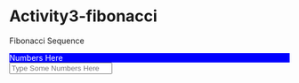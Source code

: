# Activity3-fibonacci
Fibonacci Sequence


<!DOCTYPE html>
<html lang="en">

<head>
    <meta charset="UTF-8">
    <meta name="viewport" content="width=device-width, initial-scale=1.0">
    <title>Fibonacci</title>
    <link href="style.css" rel="stylesheet">
   
</head>

<body>
    <div id="myDiv" style="color: white;background-color: blue;">Numbers Here</div>
    <input type="number" id="input1" oninput="fibonacciProgram(this.value)" placeholder="Type Some Numbers Here">
    <script>
        function fibonacciProgram(numberCount) {
            let resultElement = document.getElementById("myDiv");
            resultElement.innerHTML = " ";
            if (isNaN(numberCount) || numberCount <= 0) {
                resultElement.innerHTML = "please enter a number";
                return;
            }
            let firstBox = 0;
            let secondBox = 1;
            let swichBox;
            let entries = [];
            entries.push(secondBox);
            while (numberCount > 1) {
                swichBox = firstBox + secondBox;
                entries.push(swichBox);
                firstBox = secondBox;
                secondBox = swichBox;
                numberCount--;
            }
            resultElement.innerHTML = entries.join(', ');
        }
    </script>
</body>

</html>
